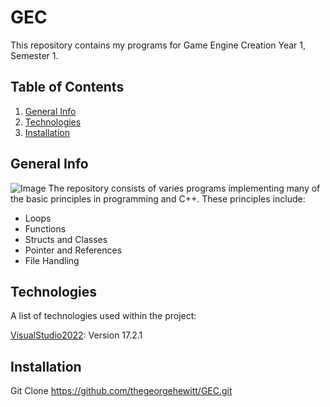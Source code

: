 # GEC
This repository contains my programs for Game Engine Creation Year 1, Semester 1.

## Table of Contents
1. [General Info](#general-info)
2. [Technologies](#technologies)
3. [Installation](#installation)

## General Info
![Image](https://1.bp.blogspot.com/-FrZTvfxe5EY/XxVvenatX-I/AAAAAAAADxI/sbmaso_TF90kyjrp3wDNt22N4EcRAiokQCNcBGAsYHQ/w1200-h630-p-k-no-nu/dghhg.png "GEC")
The repository consists of varies programs implementing many of the basic principles in programming and C++. These principles include:
- Loops
- Functions
- Structs and Classes
- Pointer and References
- File Handling

## Technologies
A list of technologies used within the project:

[VisualStudio2022](https://visualstudio.microsoft.com/): Version 17.2.1

## Installation
Git Clone https://github.com/thegeorgehewitt/GEC.git
